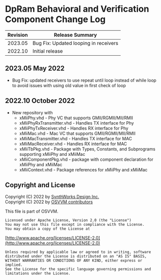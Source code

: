 # DpRam Behavioral and Verification Component Change Log

| Revision  |  Release Summary | 
------------|----------- 
| 2023.05   | Bug Fix:  Updated looping in receivers 
| 2022.10   | Initial release

## 2023.05  May 2022
- Bug Fix:  updated receivers to use repeat until loop instead of while loop to avoid issues with using old value in first check of loop

## 2022.10 October 2022
- New repository with 
    - xMiiPhy.vhd  - Phy VC that supports GMII/RGMII/MII/RMII
    -   xMiiPhyRxTransmitter.vhd - Handles TX interface for Phy
    -   xMiiPhyTxReceiver.vhd - Handles RX interface for Phy
    - xMiiMac.vhd  - Mac VC that supports GMII/RGMII/MII/RMII
    -   xMiiMacTransmitter.vhd - Handles TX interface for MAC
    -   xMiiMacReceiver.vhd - Handles RX interface for MAC
    - xMiiTbPkg.vhd - Package with Types, Constants, and Subprograms supporting xMiiPhy and xMiiMac
    - xMiiComponentPkg.vhd - package with component declaration for xMiiPhy and xMiiMac
    - xMiiContext.vhd - Package references for xMiiPhy and xMiiMac

 
## Copyright and License
Copyright (C) 2022 by [SynthWorks Design Inc.](http://www.synthworks.com/)   
Copyright (C) 2022 by [OSVVM contributors](CONTRIBUTOR.md)   

This file is part of OSVVM.

    Licensed under Apache License, Version 2.0 (the "License")
    You may not use this file except in compliance with the License.
    You may obtain a copy of the License at

  [http://www.apache.org/licenses/LICENSE-2.0](http://www.apache.org/licenses/LICENSE-2.0)

    Unless required by applicable law or agreed to in writing, software
    distributed under the License is distributed on an "AS IS" BASIS,
    WITHOUT WARRANTIES OR CONDITIONS OF ANY KIND, either express or implied.
    See the License for the specific language governing permissions and
    limitations under the License.
